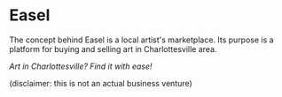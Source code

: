 # Easel

The concept behind Easel is a local artist's marketplace. Its purpose is a platform for buying and selling art in Charlottesville area.

<i>Art in Charlottesville? Find it with ease!</i>

(disclaimer: this is not an actual business venture)
